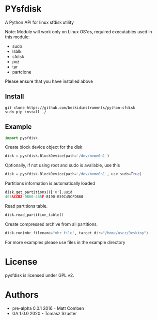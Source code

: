 # PYsfdisk

A Python API for linux sfdisk utility

Note: 
Module will work only on Linux OS'es, required executables used in this module:
* sudo
* lsblk
* sfdisk
* pxz
* tar
* partclone
    
Please ensure that you have installed above


## Install
```
git clone https://github.com/beskidinstruments/python-sfdisk
sudo pip install ./
```



## Example
```python
import pysfdisk
```    


Create block device object for the disk
```python
disk = pysfdisk.BlockDevice(path='/dev/nvme0n1')
```


Optionally, if not using root and sudo is available, use this
```python
disk = pysfdisk.BlockDevice(path='/dev/nvme0n1', use_sudo=True)
```


Partitions information is automatically loaded
```python
disk.get_partitions()['0'].uuid
403ACCB2-0B00-465F-B190-B59C45CFD860
```

Read partitions table.

```python
disk.read_partition_table()
```

Create compressed archive from all partitions.
```python
disk.run(mbr_filename="mbr_file", target_dir="/home/user/Desktop")
```

    
For more examples please use files in the example directory

# License

pysfdisk is licensed under GPL v2.


# Authors

- pre-alpha 0.0.1 2016 - Matt Comben
- GA 1.0.0 2020 - Tomasz Szuster

